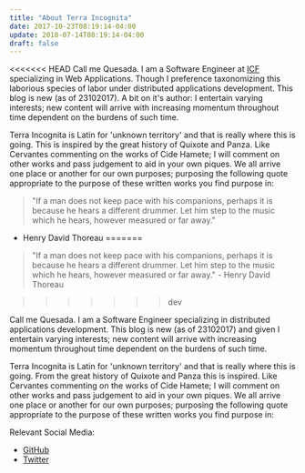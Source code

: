 ```yaml
---
title: "About Terra Incognita"
date: 2017-10-23T08:19:14-04:00
update: 2018-07-14T08:19:14-04:00
draft: false
---
```


<<<<<<< HEAD
Call me Quesada. I am a Software Engineer at <a href="https://www.icf.com/" target="_blank">ICF</a> specializing in Web Applications. Though I preference taxonomizing this laborious species of labor under distributed applications development. This blog is new (as of 23102017). A bit on it's author: I entertain varying interests; new content will arrive with increasing momentum throughout time dependent on the burdens of such time. 

Terra Incognita is Latin for 'unknown territory' and that is really where this is going. This is inspired by the great history of Quixote and Panza. Like Cervantes commenting on the works of Cide Hamete; I will comment on other works and pass judgement to aid in your own piques. We all arrive one place or another for our own purposes; purposing the following quote appropriate to the purpose of these written works you find purpose in:

> "If a man does not keep pace with his companions, perhaps it is because he hears a different drummer. Let him step to the music which he hears, however measured or far away."
- Henry David Thoreau
=======
> "If a man does not keep pace with his companions, perhaps it is because he hears a different drummer. Let him step to the music which he hears, however measured or far away." - Henry David Thoreau

 <!--more-->
>>>>>>> dev

Call me Quesada. I am a Software Engineer <!-- at <a href="https://www.icf.com/" target="_blank">ICF</a> --> specializing in distributed applications development. This blog is new (as of 23102017) and given I entertain varying interests; new content will arrive with increasing momentum throughout time dependent on the burdens of such time.

Terra Incognita is Latin for 'unknown territory' and that is really where this is going. From the great history of Quixote and Panza this is inspired. Like Cervantes commenting on the works of Cide Hamete; I will comment on other works and pass judgement to aid in your own piques. We all arrive one place or another for our own purposes; purposing the following quote appropriate to the purpose of these written works you find purpose in:

Relevant Social Media:

- <a href="https://github.com/alejandroq" target="_blank">GitHub</a>
- <a href="https://twitter.com/redpause" target="_blank">Twitter</a>
